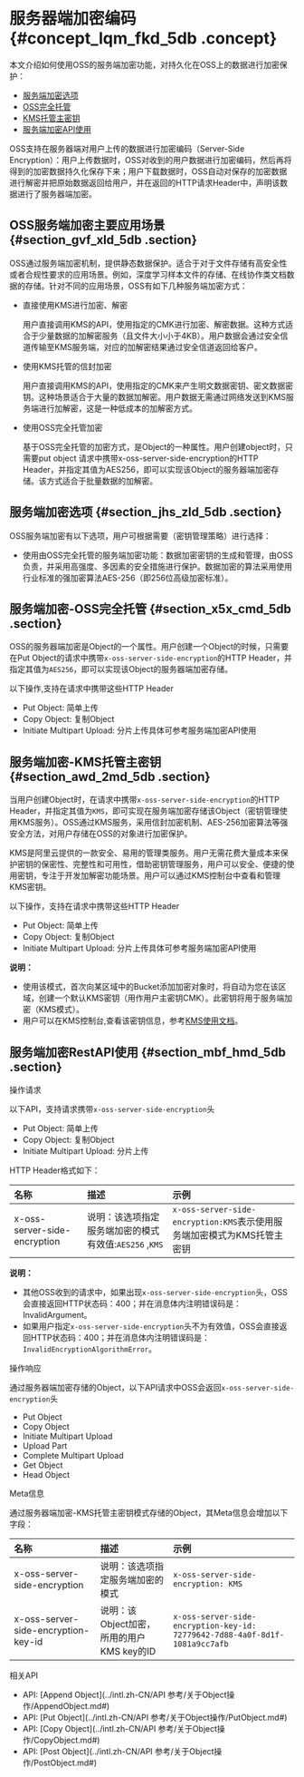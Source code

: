 # 服务器端加密编码 {#concept_lqm_fkd_5db .concept}

本文介绍如何使用OSS的服务端加密功能，对持久化在OSS上的数据进行加密保护：

-    [服务端加密选项](#section_jhs_zld_5db)
-    [OSS完全托管](#section_x5x_cmd_5db)
-    [KMS托管主密钥](#section_awd_2md_5db)
-   [服务端加密API使用](#section_mbf_hmd_5db)

OSS支持在服务器端对用户上传的数据进行加密编码（Server-Side Encryption）：用户上传数据时，OSS对收到的用户数据进行加密编码，然后再将得到的加密数据持久化保存下来；用户下载数据时，OSS自动对保存的加密数据进行解密并把原始数据返回给用户，并在返回的HTTP请求Header中，声明该数据进行了服务器端加密。

## OSS服务端加密主要应用场景 {#section_gvf_xld_5db .section}

OSS通过服务端加密机制，提供静态数据保护。适合于对于文件存储有高安全性或者合规性要求的应用场景。例如，深度学习样本文件的存储、在线协作类文档数据的存储。针对不同的应用场景，OSS有如下几种服务端加密方式：

-   直接使用KMS进行加密、解密

    用户直接调用KMS的API，使用指定的CMK进行加密、解密数据。这种方式适合于少量数据的加解密服务（且文件大小小于4KB）。用户数据会通过安全信道传输至KMS服务端，对应的加解密结果通过安全信道返回给客户。

-   使用KMS托管的信封加密

    用户直接调用KMS的API，使用指定的CMK来产生明文数据密钥、密文数据密钥。这种场景适合于大量的数据加解密。用户数据无需通过网络发送到KMS服务端进行加解密，这是一种低成本的加解密方式。

-   使用OSS完全托管加密

    基于OSS完全托管的加密方式，是Object的一种属性。用户创建object时，只需要put object 请求中携带x-oss-server-side-encryption的HTTP Header，并指定其值为AES256，即可以实现该Object的服务器端加密存储。该方式适合于批量数据的加解密。


## 服务端加密选项 {#section_jhs_zld_5db .section}

OSS服务端加密有以下选项，用户可根据需要（密钥管理策略）进行选择：

-   使用由OSS完全托管的服务端加密功能：数据加密密钥的生成和管理，由OSS负责，并采用高强度、多因素的安全措施进行保护。数据加密的算法采用使用行业标准的强加密算法AES-256（即256位高级加密标准）。

## 服务端加密-OSS完全托管 {#section_x5x_cmd_5db .section}

OSS的服务器端加密是Object的一个属性。用户创建一个Object的时候，只需要在Put Object的请求中携带`x-oss-server-side-encryption`的HTTP Header，并指定其值为`AES256`，即可以实现该Object的服务器端加密存储。

以下操作,支持在请求中携带这些HTTP Header

-   Put Object: 简单上传
-   Copy Object: 复制Object
-   Initiate Multipart Upload: 分片上传具体可参考服务端加密API使用

## 服务端加密-KMS托管主密钥 {#section_awd_2md_5db .section}

当用户创建Object时，在请求中携带`x-oss-server-side-encryption`的HTTP Header，并指定其值为`KMS`，即可实现在服务端加密存储该Object（密钥管理使用KMS服务）。OSS通过KMS服务，采用信封加密机制、AES-256加密算法等强安全方法，对用户存储在OSS的对象进行加密保护。

KMS是阿里云提供的一款安全、易用的管理类服务。用户无需花费大量成本来保护密钥的保密性、完整性和可用性，借助密钥管理服务，用户可以安全、便捷的使用密钥，专注于开发加解密功能场景。用户可以通过KMS控制台中查看和管理KMS密钥。

以下操作，支持在请求中携带这些HTTP Header

-   Put Object: 简单上传
-   Copy Object: 复制Object
-   Initiate Multipart Upload: 分片上传具体可参考服务端加密API使用

**说明：** 

-   使用该模式，首次向某区域中的Bucket添加加密对象时，将自动为您在该区域，创建一个默认KMS密钥（用作用户主密钥CMK）。此密钥将用于服务端加密（KMS模式）。
-   用户可以在KMS控制台,查看该密钥信息，参考[KMS使用文档](https://www.alibabacloud.com/help/doc-detail/28943.htm)。

## 服务端加密RestAPI使用 {#section_mbf_hmd_5db .section}

操作请求

以下API，支持请求携带`x-oss-server-side-encryption`头

-   Put Object: 简单上传
-   Copy Object: 复制Object
-   Initiate Multipart Upload: 分片上传

HTTP Header格式如下：

|名称|描述|示例|
|:-|:-|:-|
|x-oss-server-side-encryption|说明：该选项指定服务端加密的模式有效值:`AES256` ,`KMS`|`x-oss-server-side-encryption:KMS`表示使用服务端加密模式为KMS托管主密钥|

**说明：** 

-   其他OSS收到的请求中，如果出现`x-oss-server-side-encryption`头，OSS会直接返回HTTP状态码：400；并在消息体内注明错误码是：InvalidArgument。
-   如果用户指定`x-oss-server-side-encryption`头不为有效值，OSS会直接返回HTTP状态码：400；并在消息体内注明错误码是：`InvalidEncryptionAlgorithmError`。

操作响应

通过服务器端加密存储的Object，以下API请求中OSS会返回`x-oss-server-side-encryption`头

-   Put Object
-   Copy Object
-   Initiate Multipart Upload
-   Upload Part
-   Complete Multipart Upload
-   Get Object
-   Head Object

Meta信息

通过服务器端加密-KMS托管主密钥模式存储的Object，其Meta信息会增加以下字段：

|名称|描述|示例|
|:-|:-|:-|
|x-oss-server-side-encryption|说明：该选项指定服务端加密的模式|`x-oss-server-side-encryption: KMS`|
|x-oss-server-side-encryption-key-id|说明：该Object加密，所用的用户KMS key的ID|`x-oss-server-side-encryption-key-id: 72779642-7d88-4a0f-8d1f-1081a9cc7afb`|

相关API

-   API: [Append Object](../intl.zh-CN/API 参考/关于Object操作/AppendObject.md#)
-   API: [Put Object](../intl.zh-CN/API 参考/关于Object操作/PutObject.md#)
-   API: [Copy Object](../intl.zh-CN/API 参考/关于Object操作/CopyObject.md#)
-   API: [Post Object](../intl.zh-CN/API 参考/关于Object操作/PostObject.md#)


